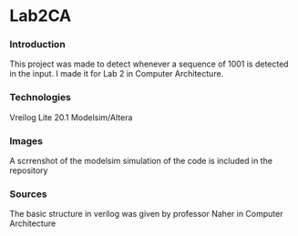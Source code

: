 # Lab2CA
### Introduction
This project was made to detect whenever a sequence of 1001 is detected in the input. I made it for Lab 2 in Computer Architecture. 

### Technologies
Vreilog Lite 20.1
Modelsim/Altera

### Images
A scrrenshot of the modelsim simulation of the code is included in the repository

### Sources
The basic structure in verilog was given by professor Naher in Computer Architecture
